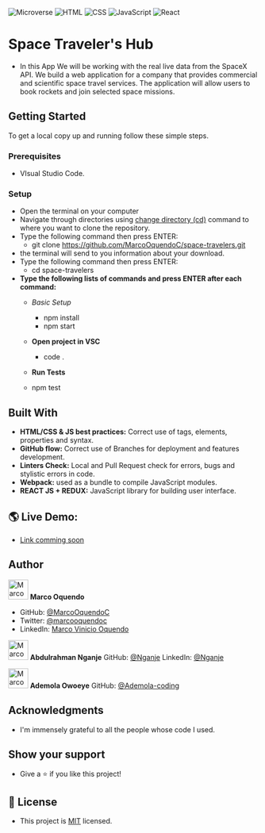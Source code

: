 ![Microverse](https://img.shields.io/badge/Microverse-blueviolet) ![HTML](https://img.shields.io/badge/-HTML-orange) ![CSS](https://img.shields.io/badge/-CSS-blue) ![JavaScript](https://img.shields.io/badge/-JavaScript-yellow) ![React](https://img.shields.io/badge/-React-61DAFB?style=flat-square&logo=react&logoColor=ffffff)

# Space Traveler's Hub
- In this App We will be working with the real live data from the SpaceX API. We build a web application for a company that provides commercial and scientific space travel services. The application will allow users to book rockets and join selected space missions.

## Getting Started
To get a local copy up and running follow these simple steps.

### Prerequisites
- VIsual Studio Code.

### Setup
- Open the terminal on your computer
- Navigate through directories using [change directory (cd)](https://www.howtogeek.com/659411/how-to-change-directories-in-command-prompt-on-windows-10) command to where you want to clone the repository.
- Type the following command then press ENTER: 
  - git clone https://github.com/MarcoOquendoC/space-travelers.git
- the terminal will send to you information about your download.
- Type the following command then press ENTER: 
  - cd space-travelers
- **Type the following lists of commands and press ENTER after each command:**
  - *Basic Setup*
    - npm install
    - npm start

  - **Open project in VSC**
    - code .

  - **Run Tests**
  - npm test

## Built With
- **HTML/CSS & JS best practices:** Correct use of tags, elements, properties and syntax.
- **GitHub flow:** Correct use of Branches for deployment and features development.
- **Linters Check:** Local and Pull Request check for errors, bugs and stylistic errors in code.
- **Webpack:** used as a bundle to compile JavaScript modules.
- **REACT JS + REDUX:** JavaScript library for building user interface.

## 🌎 Live Demo:
- [Link comming soon]()

## Author
<img src="https://ca.slack-edge.com/T47CT8XPG-U03GYGT3LBA-0bd15eb5c4a7-512" alt="Marco" width="40" height="40" /> **Marco Oquendo**
- GitHub: [@MarcoOquendoC](https://github.com/MarcoOquendoC)
- Twitter: [@marcooquendoc](https://twitter.com/marcooquendoc)
- LinkedIn: [Marco Vinicio Oquendo](https://www.linkedin.com/in/vinicio-oquendo-4a289156/)

<img src="https://ca.slack-edge.com/T47CT8XPG-U03HV4CDM62-bfa5a0269208-512" alt="Marco" width="40" height="40" /> **Abdulrahman Nganje**
GitHub: [@Nganje](https://github.com/asnganje)
LinkedIn: [@Nganje](https://www.linkedin.com/in/abdulrahman-nganje-a6436935/)

<img src="https://ca.slack-edge.com/T47CT8XPG-U03J1MD3B0T-9c1254fd9ef0-512" alt="Marco" width="40" height="40" /> **Ademola Owoeye**
GitHub: [@Ademola-coding](https://github.com/Ademola-coding)

## Acknowledgments

- I'm immensely grateful to all the people whose code I used.

## Show your support
- Give a ⭐️ if you like this project!

## 📝 License
- This project is [MIT](./LICENSE) licensed.
